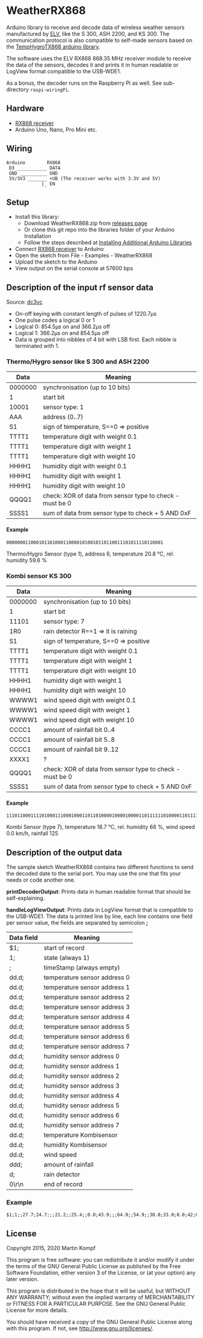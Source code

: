 # WeatherRX868

Arduino library to receive and decode data of wireless weather sensors manufactured by [ELV], like the S 300, ASH 2200, and KS 300. The communication protocol is also compatible to self-made sensors based on the [TempHygroTX868 arduino library][TempHygroTX868].

The software uses the ELV RX868 868.35 MHz receiver module to receive the data of the sensors, decodes it and prints it in human readable or LogView format compatible to the USB-WDE1.

As a bonus, the decoder runs on the Raspberry Pi as well. See sub-directory ```raspi-wiringPi```.

## Hardware

* [RX868 receiver][RX868]
* Arduino Uno, Nano, Pro Mini etc.

## Wiring

    Arduino        RX868
     D3 ___________ DATA
     GND __________ GND
     5V/3V3 _______ +UB (The receiver works with 3.3V and 5V)
                 |_ EN

## Setup

* Install this library:
  * Download WeatherRX868.zip from [releases page][release]
  * Or clone this git repo into the libraries folder of your Arduino Installation
  * Follow the steps described at [Installing Additional Arduino Libraries](https://www.arduino.cc/en/guide/libraries)
* Connect [RX868 receiver][RX868] to Arduino
* Open the sketch from File - Examples - WeatherRX868
* Upload the sketch to the Arduino
* View output on the serial console at 57600 bps


## Description of the input rf sensor data

Source: [dc3yc]

* On-off keying with constant length of pulses of 1220.7µs
* One pulse codes a logical 0 or 1
* Logical 0: 854.5µs on and 366.2µs off
* Logical 1: 366.2µs on and 854.5µs off
* Data is grouped into nibbles of 4 bit with LSB first. Each nibble is terminated with 1.

### Thermo/Hygro sensor like S 300 and ASH 2200

Data      | Meaning
--------- | -------------
0000000   | synchronisation (up to 10 bits)
1         | start bit
10001     | sensor type: 1
AAA       | address (0..7)
S1        | sign of temperature, S==0 => positive
TTTT1     | temperature digit with weight 0.1
TTTT1     | temperature digit with weight 1
TTTT1     | temperature digit with weight 10
HHHH1     | humidity digit with weight 0.1
HHHH1     | humidity digit with weight 1
HHHH1     | humidity digit with weight 10
QQQQ1     | check: XOR of data from sensor type to check - must be 0
SSSS1     | sum of data from sensor type to check + 5 AND 0xF

#### Example

    0000000110001011010001100001010010110110011101011110110001

Thermo/Hygro Sensor (type 1), address 6, temperature 20.8 °C, rel. humidity 59.6 %

### Kombi sensor KS 300

Data      | Meaning
--------- | -------------
0000000   | synchronisation (up to 10 bits)
1         | start bit
11101     | sensor type: 7
1R0       | rain detector R==1 => it is raining
S1        | sign of temperature, S==0 => positive
TTTT1     | temperature digit with weight 0.1
TTTT1     | temperature digit with weight 1
TTTT1     | temperature digit with weight 10
HHHH1     | humidity digit with weight 1
HHHH1     | humidity digit with weight 10
WWWW1     | wind speed digit with weight 0.1
WWWW1     | wind speed digit with weight 1
WWWW1     | wind speed digit with weight 10
CCCC1     | amount of rainfall bit 0..4
CCCC1     | amount of rainfall bit 5..8
CCCC1     | amount of rainfall bit 9..12
XXXX1     | ?
QQQQ1     | check: XOR of data from sensor type to check - must be 0
SSSS1     | sum of data from sensor type to check + 5 AND 0xF

#### Example

    11101100011110100011100010001101101000010000100001101111110100001101111000110111

Kombi Sensor (type 7), temperature 18.7 °C, rel. humidity 68 %, wind speed 0.0 km/h, rainfall 125

## Description of the output data

The sample sketch WeatherRX868 contains two different functions to send the decoded date to
the serial port. You may use the one that fits your needs or code another one.

__printDecoderOutput__: Prints data in human readable format that should be self-explaining.

__handleLogViewOutput__: Prints data in LogView format that is compatible to the USB-WDE1.
The data is printed line by line, each line contains one field per sensor value, the fields are separated by semicolon __;__

Data field | Meaning
---------- | -------
$1;        | start of record
1;         | state (always 1)
;          | timeStamp (always empty)
 dd.d;     | temperature sensor address 0
 dd.d;     | temperature sensor address 1
 dd.d;     | temperature sensor address 2
 dd.d;     | temperature sensor address 3
 dd.d;     | temperature sensor address 4
 dd.d;     | temperature sensor address 5
 dd.d;     | temperature sensor address 6
 dd.d;     | temperature sensor address 7
dd.d;      | humidity sensor address 0
dd.d;      | humidity sensor address 1
dd.d;      | humidity sensor address 2
dd.d;      | humidity sensor address 3
dd.d;      | humidity sensor address 4
dd.d;      | humidity sensor address 5
dd.d;      | humidity sensor address 6
dd.d;      | humidity sensor address 7
dd.d;      | temperature Kombisensor
dd.d;      | humidity Kombisensor
dd.d;      | wind speed
ddd;       | amount of rainfall
d;         | rain detector
0\r\n      | end of record

### Example

    $1;1;;27.7;24.7;;;21.2;;25.4;;0.0;43.9;;;64.9;;54.9;;30.0;33.0;0.0;42;0;0



## License

Copyright 2015, 2020 Martin Kompf

This program is free software: you can redistribute it and/or modify
it under the terms of the GNU General Public License as published by
the Free Software Foundation, either version 3 of the License, or
(at your option) any later version.

This program is distributed in the hope that it will be useful,
but WITHOUT ANY WARRANTY; without even the implied warranty of
MERCHANTABILITY or FITNESS FOR A PARTICULAR PURPOSE.  See the
GNU General Public License for more details.

You should have received a copy of the GNU General Public License
along with this program.  If not, see <http://www.gnu.org/licenses/>.

[ELV]: https://www.elv.de
[TempHygroTX868]: https://github.com/skaringa/TempHygroTX868 "Arduino library to control the ELV TX868 rf transmitter module to send temperature and humidity values over the air."
[RX868]: https://de.elv.com/elv-empfangsmodul-rx868sh-dv-86835-mhz-131300 "ELV Empfangsmodul RX868SH-DV, 868,35 MHz"
[release]: https://github.com/skaringa/WeatherRX868/releases/latest
[dc3yc]: http://www.dc3yc.homepage.t-online.de/protocol.htm
